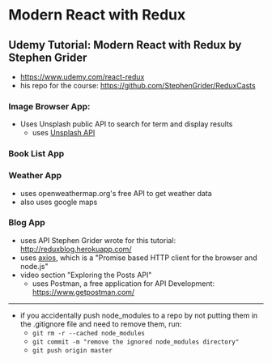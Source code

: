 # Modern React with Redux

## Udemy Tutorial: Modern React with Redux by Stephen Grider

- https://www.udemy.com/react-redux
- his repo for the course: https://github.com/StephenGrider/ReduxCasts

### Image Browser App:

- Uses Unsplash public API to search for term and display results
  - uses [Unsplash API](https://unsplash.com/documentation)

### Book List App

### Weather App

- uses openweathermap.org's free API to get weather data
- also uses google maps

### Blog App

- uses API Stephen Grider wrote for this tutorial: http://reduxblog.herokuapp.com/
- uses [axios](https://www.npmjs.com/package/axios), which is a "Promise based HTTP client for the browser and node.js"
- video section "Exploring the Posts API"
  - uses Postman, a free application for API Development: https://www.getpostman.com/

---

- if you accidentally push node_modules to a repo by not putting them in the .gitignore
  file and need to remove them, run:
  - `git rm -r --cached node_modules`
  - `git commit -m "remove the ignored node_modules directory"`
  - `git push origin master`
